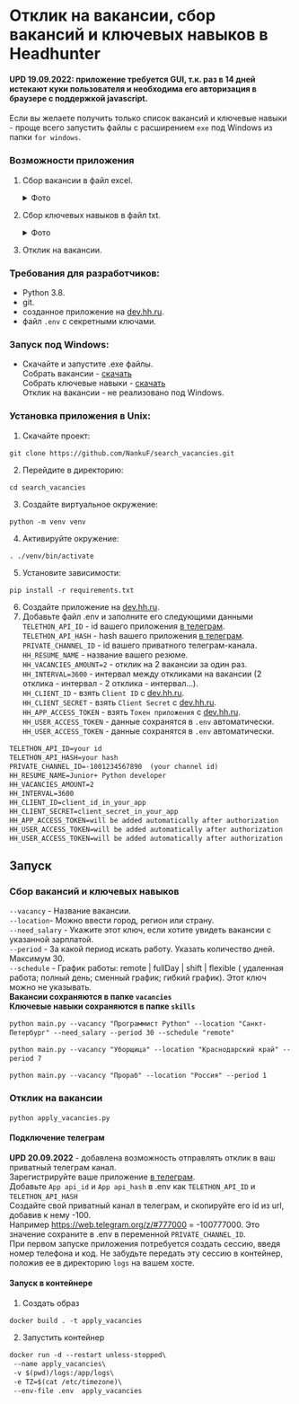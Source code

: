 # Отклик на вакансии, сбор вакансий и ключевых навыков в Headhunter
#### UPD 19.09.2022: приложение требуется GUI, т.к. раз в 14 дней истекают куки пользователя и необходима его авторизация в браузере с поддержкой javascript.
Если вы желаете получить только список вакансий и ключевые навыки - проще всего запустить файлы с расширением `exe` под Windows из папки `for windows`.

### Возможности приложения
1. Сбор вакансии в файл excel.
   <details>
     <summary>Фото</summary>
      <img src="images/img.png">
   </details>

2. Сбор ключевых навыков в файл txt.
   <details>
     <summary>Фото</summary>
      <img src="images/img_1.png">
   </details>

3. Отклик на вакансии.

### Требования для разработчиков:
- Python 3.8.
- git.
- созданное приложение на [dev.hh.ru](https://dev.hh.ru/admin).
- файл `.env` с секретными ключами.
### Запуск под Windows:<br>
  - Скачайте и запустите .exe файлы.<br>
  Собрать вакансии - [скачать](https://github.com/NankuF/search_vacancies/raw/master/for%20windows/get_vacancies.exe)<br>
  Собрать ключевые навыки - [скачать](https://github.com/NankuF/search_vacancies/raw/master/for%20windows/get_skills.exe)<br>
  Отклик на вакансии - не реализовано под Windows.


### Установка приложения в Unix:

1. Скачайте проект:<br>

```commandline
git clone https://github.com/NankuF/search_vacancies.git
```

2. Перейдите в директорию:<br>

```commandline
cd search_vacancies
```

3. Создайте виртуальное окружение:<br>

```commandline
python -m venv venv
```

4. Активируйте окружение:<br>

```commandline
. ./venv/bin/activate
```
5. Установите зависимости:<br>

```commandline
pip install -r requirements.txt
```
6. Создайте приложение на [dev.hh.ru](https://dev.hh.ru/admin).
7. Добавьте файл .env и заполните его следующими данными<br>
`TELETHON_API_ID` - id вашего приложения [в телеграм](https://my.telegram.org/apps).<br>
`TELETHON_API_HASH` - hash вашего приложения [в телеграм](https://my.telegram.org/apps).<br>
`PRIVATE_CHANNEL_ID` - id вашего приватного телеграм-канала.<br>
`HH_RESUME_NAME` - название вашего резюме.<br>
`HH_VACANCIES_AMOUNT=2` - отклик на 2 вакансии за один раз.<br>
`HH_INTERVAL=3600` - интервал между откликами на вакансии (2 отклика - интервал - 2 отклика - интервал...).<br>
`HH_CLIENT_ID` - взять `Client ID` с [dev.hh.ru](https://dev.hh.ru/admin).<br>
`HH_CLIENT_SECRET` - взять `Client Secret` с [dev.hh.ru](https://dev.hh.ru/admin). <br>
`HH_APP_ACCESS_TOKEN` - взять `Токен приложения` с [dev.hh.ru](https://dev.hh.ru/admin).<br>
`HH_USER_ACCESS_TOKEN` - данные сохранятся в `.env` автоматически.<br>
`HH_USER_ACCESS_TOKEN` - данные сохранятся в `.env` автоматически.<br>
```text
TELETHON_API_ID=your id
TELETHON_API_HASH=your hash
PRIVATE_CHANNEL_ID=-1001234567890  (your channel id)
HH_RESUME_NAME=Junior+ Python developer
HH_VACANCIES_AMOUNT=2
HH_INTERVAL=3600
HH_CLIENT_ID=client_id_in_your_app
HH_CLIENT_SECRET=client_secret_in_your_app
HH_APP_ACCESS_TOKEN=will be added automatically after authorization
HH_USER_ACCESS_TOKEN=will be added automatically after authorization
HH_USER_ACCESS_TOKEN=will be added automatically after authorization
```

## Запуск
### Сбор вакансий и ключевых навыков
   `--vacancy` - Название вакансии.<br>
   `--location`- Можно ввести город, регион или страну.<br>
   `--need_salary` - Укажите этот ключ, если хотите увидеть вакансии с указанной зарплатой.<br>
   `--period` - За какой период искать работу. Указать количество дней. Максимум 30.<br>
   `--schedule` - График работы: remote | fullDay | shift | flexible (
   удаленная работа; полный день; сменный график; гибкий график).
   Этот ключ можно не указывать.<br>
   **Вакансии сохраняются в папке `vacancies`**<br>
   **Ключевые навыки сохраняются в папке `skills`**<br>
```commandline
python main.py --vacancy "Программист Python" --location "Санкт-Петербург" --need_salary --period 30 --schedule "remote"

```

```commandline
python main.py --vacancy "Уборщица" --location "Краснодарский край" --period 7

```

```commandline
python main.py --vacancy "Прораб" --location "Россия" --period 1

```

### Отклик на вакансии
```commandline
python apply_vacancies.py
```
#### Подключение телеграм
**UPD 20.09.2022** - добавлена возможность отправлять отклик в ваш приватный телеграм канал.<br>
Зарегистрируйте ваше приложение [в телеграм](https://my.telegram.org/apps).<br>
Добавьте `App api_id` и `App api_hash` в .env как `TELETHON_API_ID` и `TELETHON_API_HASH`<br>
Создайте свой приватный канал в телеграм, и скопируйте его id из url, добавив к нему -100.<br>
Например https://web.telegram.org/z/#777000   = -100777000. Это значение сохраните в .env в переменной `PRIVATE_CHANNEL_ID`.<br>
При первом запуске приложения потребуется создать сессию, введя номер телефона и код. Не забудьте передать эту сессию в контейнер,
положив ее в директорию `logs` на вашем хосте.
#### Запуск в контейнере
1. Создать образ
```commandline
docker build . -t apply_vacancies
```
2. Запустить контейнер
```commandline
docker run -d --restart unless-stopped\
 --name apply_vacancies\
 -v $(pwd)/logs:/app/logs\
 -e TZ=$(cat /etc/timezone)\
 --env-file .env  apply_vacancies
```